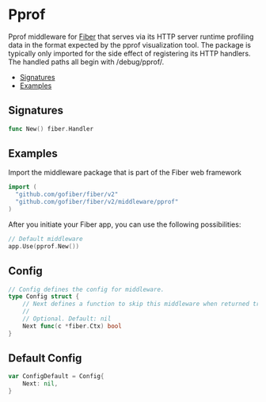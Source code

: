 # Pprof

Pprof middleware for [Fiber](https://github.com/gofiber/fiber) that serves via its HTTP server runtime profiling data in the format expected by the pprof visualization tool. The package is typically only imported for the side effect of registering its HTTP handlers. The handled paths all begin with /debug/pprof/.

* [Signatures](pprof.md#signatures)
* [Examples](pprof.md#examples)

## Signatures

```go
func New() fiber.Handler
```

## Examples

Import the middleware package that is part of the Fiber web framework

```go
import (
  "github.com/gofiber/fiber/v2"
  "github.com/gofiber/fiber/v2/middleware/pprof"
)
```

After you initiate your Fiber app, you can use the following possibilities:

```go
// Default middleware
app.Use(pprof.New())
```

## Config

```go
// Config defines the config for middleware.
type Config struct {
    // Next defines a function to skip this middleware when returned true.
    //
    // Optional. Default: nil
    Next func(c *fiber.Ctx) bool
}
```

## Default Config

```go
var ConfigDefault = Config{
    Next: nil,
}
```